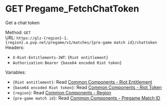 <!-- This file is automatically generated! Do not edit it directly! See https://github.com/techchrism/valorant-api-docs/blob/trunk/contributing.md for more information. -->

# GET Pregame_FetchChatToken

Get a chat token  


Method: `GET`  
URL: `https://glz-{region}-1.{region}.a.pvp.net/pregame/v1/matches/{pre-game match id}/chattoken`  
Headers:
 - `X-Riot-Entitlements-JWT`: `{Riot entitlement}`
 - `Authorization`: `Bearer {base64 encoded Riot token}`

Variables:
 - `{Riot entitlement}`: Read [Common Components - Riot Entitlement](../common-components.md#riot-entitlement)
 - `{base64 encoded Riot token}`: Read [Common Components - Riot Token](../common-components.md#riot-token)
 - `{region}`: Read [Common Components - Region](../common-components.md#region)
 - `{pre-game match id}`: Read [Common Components - Pregame Match ID](../common-components.md#pregame-match-id)


